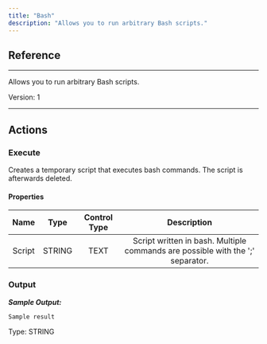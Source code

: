 ```yaml
---
title: "Bash"
description: "Allows you to run arbitrary Bash scripts."
---
```

## Reference
<hr />

Allows you to run arbitrary Bash scripts.



Version: 1

<hr />






## Actions


### Execute
Creates a temporary script that executes bash commands. The script is afterwards deleted.

#### Properties

|      Name      |     Type     |     Control Type     |     Description     |
|:--------------:|:------------:|:--------------------:|:-------------------:|
| Script | STRING | TEXT  |  Script written in bash. Multiple commands are possible with the ';' separator.  |


### Output


___Sample Output:___

```Sample result```



Type: STRING







